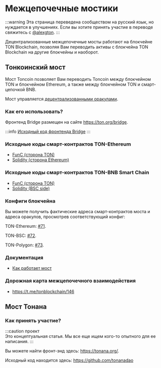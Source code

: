 # Межцепочечные мостики

:::warning
Эта страница переведена сообществом на русский язык, но нуждается в улучшениях. Если вы хотите принять участие в переводе свяжитесь с [@alexgton](https://t.me/alexgton).
:::

Децентрализованные межцепочечные мосты работают на блокчейне TON Blockchain, позволяя Вам переводить активы с блокчейна TON Blockchain на другие блокчейны и наоборот.

## Тонкоинский мост

Мост Toncoin позволяет Вам переводить Toncoin между блокчейном TON и блокчейном Ethereum, а также между блокчейном TON и смарт-цепочкой BNB.

Мост управляется [децентрализованными оракулами](/participate/crosschain/bridge-addresses).

### Как его использовать?

Фронтенд Bridge размещен на сайте https://ton.org/bridge.

:::info
[Исходный код фронтенда Bridge](https://github.com/ton-blockchain/bridge)
:::

### Исходные коды смарт-контрактов TON-Ethereum

- [FunC (сторона TON)](https://github.com/ton-blockchain/bridge-func)
- [Solidity (сторона Ethereum)](https://github.com/ton-blockchain/bridge-solidity/tree/eth_mainnet)

### Исходные коды смарт-контрактов TON-BNB Smart Chain

- [FunC (сторона TON)](https://github.com/ton-blockchain/bridge-func/tree/bsc)
- [Solidity (BSC side)](https://github.com/ton-blockchain/bridge-solidity/tree/bsc_mainnet)

### Конфиги блокчейна

Вы можете получить фактические адреса смарт-контрактов моста и адреса оракулов, просмотрев соответствующий конфиг:

TON-Ethereum: [#71](https://github.com/ton-blockchain/ton/blob/35d17249e6b54d67a5781ebf26e4ee98e56c1e50/crypto/block/block.tlb#L738).

TON-BSC: [#72](https://github.com/ton-blockchain/ton/blob/35d17249e6b54d67a5781ebf26e4ee98e56c1e50/crypto/block/block.tlb#L739).

TON-Polygon: [#73](https://github.com/ton-blockchain/ton/blob/35d17249e6b54d67a5781ebf26e4ee98e56c1e50/crypto/block/block.tlb#L740).

### Документация

- [Как работает мост](https://github.com/ton-blockchain/TIPs/issues/24)

### Дорожная карта межцепочечного взаимодействия

- https://t.me/tonblockchain/146

## Мост Тонана

### Как принять участие?

:::caution проект\
Это концептуальная статья. Мы все еще ищем кого-то опытного для ее написания.
:::

Вы можете найти фронт-энд здесь: https://tonana.org/.

Исходный код находится здесь: https://github.com/tonanadao
